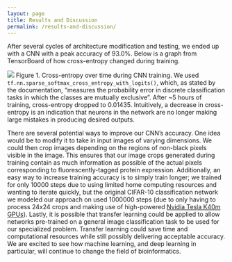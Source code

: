```yaml
---
layout: page
title: Results and Discussion
permalink: /results-and-discussion/
---
```


After several cycles of architecture modification and testing, we ended up with a CNN with a peak accuracy of 93.0%. Below is a graph from TensorBoard of how cross-entropy changed during training.

![](http://i.imgur.com/OQYEqvu.png)
Figure 1. Cross-entropy over time during CNN training. We used `tf.nn.sparse_softmax_cross_entropy_with_logits()`, which, as stated by the documentation, “measures the probability error in discrete classification tasks in which the classes are mutually exclusive”. After ~5 hours of training, cross-entropy dropped to 0.01435. Intuitively, a decrease in cross-entropy is an indication that neurons in the network are no longer making large mistakes in producing desired outputs.

There are several potential ways to improve our CNN’s accuracy. One idea would be to modify it to take in input images of varying dimensions. We could then crop images depending on the regions of non-black pixels visible in the image. This ensures that our image crops generated during training contain as much information as possible of the actual pixels corresponding to fluorescently-tagged protein expression.
Additionally, an easy way to increase training accuracy is to simply train longer; we trained for only 10000 steps due to using limited home computing resources and wanting to iterate quickly, but the original CIFAR-10 classification network we modeled our approach on used 1000000 steps (due to only having to process 24x24 crops and making use of high-powered [Nvidia Tesla K40m GPUs](https://en.wikipedia.org/wiki/Nvidia_Tesla)).
Lastly, it is possible that transfer learning could be applied to allow networks pre-trained on a general image classification task to be used for our specialized problem. Transfer learning could save time and computational resources while still possibly delivering acceptable accuracy. We are excited to see how machine learning, and deep learning in particular, will continue to change the field of bioinformatics.
